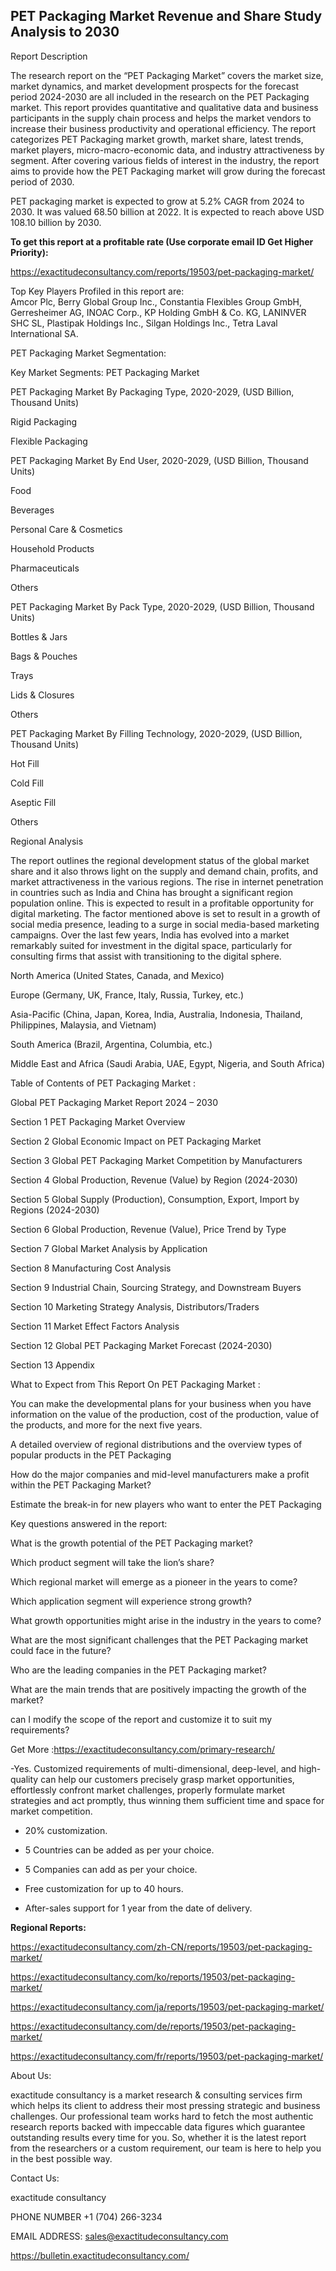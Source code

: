 ## PET Packaging Market Revenue and Share Study Analysis to 2030

Report Description

The research report on the “PET Packaging Market” covers the market size, market dynamics, and market development prospects for the forecast period 2024-2030 are all included in the research on the PET Packaging market. This report provides quantitative and qualitative data and business participants in the supply chain process and helps the market vendors to increase their business productivity and operational efficiency. The report categorizes PET Packaging market growth, market share, latest trends, market players, micro-macro-economic data, and industry attractiveness by segment. After covering various fields of interest in the industry, the report aims to provide how the PET Packaging market will grow during the forecast period of 2030.

PET packaging market is expected to grow at 5.2% CAGR from 2024 to 2030. It was valued 68.50 billion at 2022. It is expected to reach above USD 108.10 billion by 2030.

**To get this report at a profitable rate (Use corporate email ID Get Higher Priority):**

https://exactitudeconsultancy.com/reports/19503/pet-packaging-market/

Top Key Players Profiled in this report are:                                                                               
Amcor Plc, Berry Global Group Inc., Constantia Flexibles Group GmbH, Gerresheimer AG, INOAC Corp., KP Holding GmbH & Co. KG, LANINVER SHC SL, Plastipak Holdings Inc., Silgan Holdings Inc., Tetra Laval International SA.

PET Packaging Market Segmentation:

Key Market Segments: PET Packaging Market

PET Packaging Market By Packaging Type, 2020-2029, (USD Billion, Thousand Units)

Rigid Packaging

Flexible Packaging

PET Packaging Market By End User, 2020-2029, (USD Billion, Thousand Units)

Food

Beverages

Personal Care & Cosmetics

Household Products

Pharmaceuticals

Others

PET Packaging Market By Pack Type, 2020-2029, (USD Billion, Thousand Units)

Bottles & Jars

Bags & Pouches

Trays

Lids & Closures

Others

PET Packaging Market By Filling Technology, 2020-2029, (USD Billion, Thousand Units)

Hot Fill

Cold Fill

Aseptic Fill

Others

Regional Analysis

The report outlines the regional development status of the global  market share and it also throws light on the supply and demand chain, profits, and market attractiveness in the various regions. The rise in internet penetration in countries such as India and China has brought a significant region population online. This is expected to result in a profitable opportunity for digital marketing. The factor mentioned above is set to result in a growth of social media presence, leading to a surge in social media-based marketing campaigns. Over the last few years, India has evolved into a market remarkably suited for investment in the digital space, particularly for consulting firms that assist with transitioning to the digital sphere.

North America (United States, Canada, and Mexico)

Europe (Germany, UK, France, Italy, Russia, Turkey, etc.)

Asia-Pacific (China, Japan, Korea, India, Australia, Indonesia, Thailand, Philippines, Malaysia, and Vietnam)

South America (Brazil, Argentina, Columbia, etc.)

Middle East and Africa (Saudi Arabia, UAE, Egypt, Nigeria, and South Africa)

Table of Contents of PET Packaging Market :

Global PET Packaging Market Report 2024 – 2030

Section 1 PET Packaging Market Overview

Section 2 Global Economic Impact on PET Packaging Market

Section 3 Global PET Packaging Market Competition by Manufacturers

Section 4 Global Production, Revenue (Value) by Region (2024-2030)

Section 5 Global Supply (Production), Consumption, Export, Import by Regions (2024-2030)

Section 6 Global Production, Revenue (Value), Price Trend by Type

Section 7 Global Market Analysis by Application

Section 8 Manufacturing Cost Analysis

Section 9 Industrial Chain, Sourcing Strategy, and Downstream Buyers

Section 10 Marketing Strategy Analysis, Distributors/Traders

Section 11 Market Effect Factors Analysis

Section 12 Global PET Packaging Market Forecast (2024-2030)

Section 13 Appendix

What to Expect from This Report On PET Packaging Market :

You can make the developmental plans for your business when you have information on the value of the production, cost of the production, value of the products, and more for the next five years.

A detailed overview of regional distributions and the overview types of popular products in the PET Packaging

How do the major companies and mid-level manufacturers make a profit within the PET Packaging Market?

Estimate the break-in for new players who want to enter the PET Packaging

Key questions answered in the report:

What is the growth potential of the PET Packaging market?

Which product segment will take the lion’s share?

Which regional market will emerge as a pioneer in the years to come?

Which application segment will experience strong growth?

What growth opportunities might arise in the industry in the years to come?

What are the most significant challenges that the PET Packaging market could face in the future?

Who are the leading companies in the PET Packaging market?

What are the main trends that are positively impacting the growth of the market?

can I modify the scope of the report and customize it to suit my requirements?

Get More :https://exactitudeconsultancy.com/primary-research/

-Yes. Customized requirements of multi-dimensional, deep-level, and high-quality can help our customers precisely grasp market opportunities, effortlessly confront market challenges, properly formulate market strategies and act promptly, thus winning them sufficient time and space for market competition.

- 20% customization.

- 5 Countries can be added as per your choice.

- 5 Companies can add as per your choice.

- Free customization for up to 40 hours.

- After-sales support for 1 year from the date of delivery.

**Regional Reports:**

https://exactitudeconsultancy.com/zh-CN/reports/19503/pet-packaging-market/

https://exactitudeconsultancy.com/ko/reports/19503/pet-packaging-market/

https://exactitudeconsultancy.com/ja/reports/19503/pet-packaging-market/

https://exactitudeconsultancy.com/de/reports/19503/pet-packaging-market/

https://exactitudeconsultancy.com/fr/reports/19503/pet-packaging-market/


About Us:

exactitude consultancy is a market research & consulting services firm which helps its client to address their most pressing strategic and business challenges. Our professional team works hard to fetch the most authentic research reports backed with impeccable data figures which guarantee outstanding results every time for you. So, whether it is the latest report from the researchers or a custom requirement, our team is here to help you in the best possible way.

Contact Us:

exactitude consultancy

PHONE NUMBER +1 (704) 266-3234

EMAIL ADDRESS: sales@exactitudeconsultancy.com

https://bulletin.exactitudeconsultancy.com/
